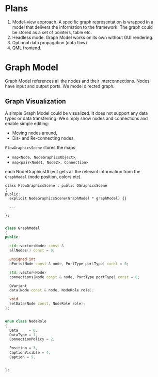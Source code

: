 Plans
=======================================================================

1. Model-view approach.
A specific graph representation is wrapped in a model that delivers the
information to the framework. The graph could be stored as a set of
pointers, table etc.
2. Headless mode. Graph Model works on its own without GUI rendering.
3. Optional data propagation (data flow). 
4. QML frontend.


Graph Model
=======================================================================

Graph Model references all the nodes and their interconnections.
Nodes have input and output ports. We model directed graph.

Graph Visualization
-----------------------------------------------------------------------

A simple Graph Model could be visualized.
It does not support any data types or data transferring.
We simply show nodes and connections and enable simple editing:
- Moving nodes around,
- Dis- and Re-connecting nodes,


`FlowGraphicsScene` stores the maps:
- `map<Node, NodeGraphicsObject>`,
- `map<pair<Node1, Node2>, Connection>`

each NodeGraphicsObject gets all the relevant information from the
`GraphModel` (node position, colors etc).

```
class FlowGraphicsScene : public QGraphicsScene
{
public:
  explicit NodeGraphicsScene(GraphModel * graphModel) {}

  ...

};
```


```cpp

class GraphModel
{
public:

  std::vector<Node> const &
  allNodes() const = 0;

  unsigned int
  nPorts(Node const & node, PortType portType) const = 0;

  std::vector<Node>
  connections(Node const & node, PortType portType) const = 0;

  QVariant
  data(Node const & node, NodeRole role);

  void
  setData(Node const, NodeRole role);
};


enum class NodeRole
{
  Data     = 0,
  DataType = 1,
  ConnectionPolicy = 2,

  Position = 3,
  CaptionVisible = 4,
  Caption = 5,


}:

```

